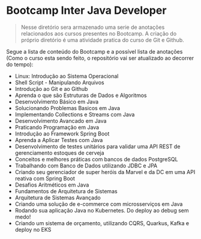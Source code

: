# **Bootcamp Inter Java Developer**

> Nesse diretório sera armazenado uma serie de anotações relacionados aos cursos presentes no Bootcamp. A criação do próprio diretório é uma atividade pratica do curso de Git e Github.

Segue a lista de conteúdo do Bootcamp e a possível lista de anotações (Como o curso esta sendo feito, o repositório vai ser atualizado ao decorrer do tempo):

- Linux: Introdução ao Sistema Operacional
- Shell Script - Manipulando Arquivos
- Introdução ao Git e ao Github
- Aprenda o que são Estruturas de Dados e Algoritmos
- Desenvolvimento Básico em Java
- Solucionando Problemas Basicos em Java
- Implementando Collections e Streams com Java
- Desenvolvimento Avancado em Java
- Praticando Programação em Java
- Introdução ao Framework Spring Boot
- Aprenda a Aplicar Testes com Java
- Desenvolvimento de testes unitários para validar uma API REST de gerenciamento estoques de cerveja
- Conceitos e melhores práticas com bancos de dados PostgreSQL
- Trabalhando com Banco de Dados utilizando JDBC e JPA
- Criando seu gerenciador de super heróis da Marvel e da DC em uma API reativa com Spring Boot
- Desafios Aritméticos em Java
- Fundamentos de Arquitetura de Sistemas
- Arquitetura de Sistemas Avançado
- Criando uma solução de e-commerce com microsserviços em Java
- Rodando sua aplicação Java no Kubernetes. Do deploy ao debug sem medo!
- Criando um sistema de orçamento, utilizando CQRS, Quarkus, Kafka e deploy no EKS